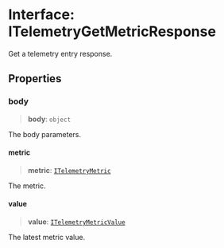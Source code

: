 # Interface: ITelemetryGetMetricResponse

Get a telemetry entry response.

## Properties

### body

> **body**: `object`

The body parameters.

#### metric

> **metric**: [`ITelemetryMetric`](ITelemetryMetric.md)

The metric.

#### value

> **value**: [`ITelemetryMetricValue`](ITelemetryMetricValue.md)

The latest metric value.
